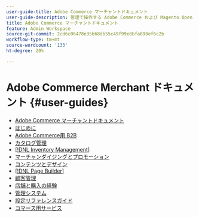 ```yaml
---
user-guide-title: Adobe Commerce マーチャントドキュメント
user-guide-description: 管理で操作する Adobe Commerce および Magento Open Source マーチャント向けのドキュメントとリソースです。
title: Adobe Commerce マーチャントドキュメント
feature: Admin Workspace
source-git-commit: 2cd6c06478e35b68db55c49f99e8bfa898ef6c2b
workflow-type: tm+mt
source-wordcount: '133'
ht-degree: 20%

---
```


# Adobe Commerce Merchant ドキュメント {#user-guides}

- [Adobe Commerce マーチャントドキュメント](home.md)
- [はじめに](https://experienceleague.adobe.com/docs/commerce-admin/start/guide-overview.html)
- [Adobe Commerce用 B2B](https://experienceleague.adobe.com/docs/commerce-admin/b2b/guide-overview.html)
- [カタログ管理](https://experienceleague.adobe.com/docs/commerce-admin/catalog/guide-overview.html)
- [[!DNL Inventory Management]](https://experienceleague.adobe.com/docs/commerce-admin/inventory/guide-overview.html)
- [マーチャンダイジングとプロモーション](https://experienceleague.adobe.com/docs/commerce-admin/marketing/guide-overview.html)
- [コンテンツとデザイン](https://experienceleague.adobe.com/docs/commerce-admin/content-design/guide-overview.html)
- [[!DNL Page Builder]](https://experienceleague.adobe.com/docs/commerce-admin/page-builder/guide-overview.html)
- [顧客管理](https://experienceleague.adobe.com/docs/commerce-admin/customers/guide-overview.html)
- [店舗と購入の経験](https://experienceleague.adobe.com/docs/commerce-admin/stores-sales/guide-overview.html)
- [管理システム](https://experienceleague.adobe.com/docs/commerce-admin/systems/guide-overview.html)
- [設定リファレンスガイド](https://experienceleague.adobe.com/docs/commerce-admin/config/guide-overview.html)
- [コマース用サービス](https://experienceleague.adobe.com/docs/commerce-merchant-services/user-guides/home.html)
